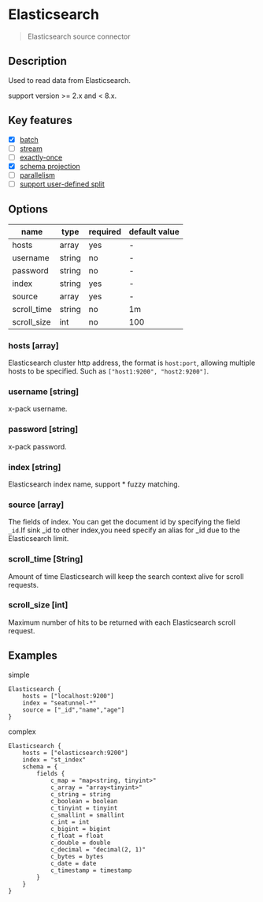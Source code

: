 # Elasticsearch

> Elasticsearch source connector

## Description

Used to read data from Elasticsearch.

support version >= 2.x and < 8.x.

## Key features

- [x] [batch](../../concept/connector-v2-features.md)
- [ ] [stream](../../concept/connector-v2-features.md)
- [ ] [exactly-once](../../concept/connector-v2-features.md)
- [x] [schema projection](../../concept/connector-v2-features.md)
- [ ] [parallelism](../../concept/connector-v2-features.md)
- [ ] [support user-defined split](../../concept/connector-v2-features.md)

## Options

| name        | type   | required | default value | 
|-------------|--------| -------- |---------------|
| hosts       | array  | yes      | -             |
| username    | string | no       | -             |
| password    | string | no       | -             |
| index       | string | yes      | -             |
| source      | array  | yes      | -             |
| scroll_time | string | no       | 1m            |
| scroll_size | int    | no       | 100           |



### hosts [array]
Elasticsearch cluster http address, the format is `host:port`, allowing multiple hosts to be specified. Such as `["host1:9200", "host2:9200"]`.

### username [string]
x-pack username.

### password [string]
x-pack password.

### index [string]
Elasticsearch index name, support * fuzzy matching.

### source [array]
The fields of index.
You can get the document id by specifying the field `_id`.If sink _id to other index,you need specify an alias for _id due to the Elasticsearch limit.

### scroll_time [String]
Amount of time Elasticsearch will keep the search context alive for scroll requests.

### scroll_size [int]
Maximum number of hits to be returned with each Elasticsearch scroll request.

## Examples
simple
```hocon
Elasticsearch {
    hosts = ["localhost:9200"]
    index = "seatunnel-*"
    source = ["_id","name","age"]
}
```
complex
```hocon
Elasticsearch {
    hosts = ["elasticsearch:9200"]
    index = "st_index"
    schema = {
        fields {
            c_map = "map<string, tinyint>"
            c_array = "array<tinyint>"
            c_string = string
            c_boolean = boolean
            c_tinyint = tinyint
            c_smallint = smallint
            c_int = int
            c_bigint = bigint
            c_float = float
            c_double = double
            c_decimal = "decimal(2, 1)"
            c_bytes = bytes
            c_date = date
            c_timestamp = timestamp
        }
    }
}
```